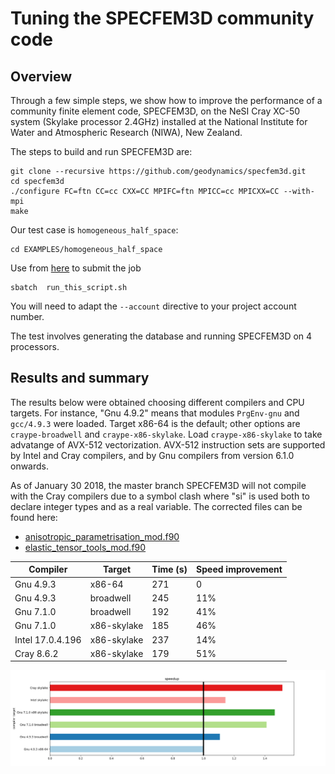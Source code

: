 # Tuning the SPECFEM3D community code


## Overview 

Through a few simple steps, we show how to improve the performance of a community finite element code, SPECFEM3D,  on the NeSI Cray XC-50 system (Skylake processor 2.4GHz) installed at the National Institute for Water and Atmospheric Research (NIWA), New Zealand. 

The steps to build and run SPECFEM3D are:
```
git clone --recursive https://github.com/geodynamics/specfem3d.git
cd specfem3d
./configure FC=ftn CC=cc CXX=CC MPIFC=ftn MPICC=cc MPICXX=CC --with-mpi 
make
```

Our test case is ```homogeneous_half_space```:
```
cd EXAMPLES/homogeneous_half_space
```
Use from [here](run_this_script.sh) to submit the job 
```
sbatch  run_this_script.sh
```
You will need to adapt the ```--account``` directive to your project account number.

The test involves generating the database and running SPECFEM3D on 4 processors.


## Results and summary

The results below were obtained choosing different compilers and CPU targets. For instance, "Gnu 4.9.2" means that modules ```PrgEnv-gnu``` and ```gcc/4.9.3``` were loaded. Target x86-64 is the default; other options are ```craype-broadwell``` and ```craype-x86-skylake```. Load ```craype-x86-skylake``` to take advatange of AVX-512 vectorization. AVX-512 instruction sets are supported by Intel and Cray compilers, and by Gnu compilers from version 6.1.0 onwards. 

As of January 30 2018, the master branch SPECFEM3D will not compile with the Cray compilers due to a symbol clash where "si" is used both to declare integer types and as a real variable. The corrected files can be found here:
 * [anisotropic_parametrisation_mod.f90](anisotropic_parametrisation_mod.f90)
 * [elastic_tensor_tools_mod.f90](elastic_tensor_tools_mod.f90)



| Compiler         | Target      | Time (s) |  Speed improvement |
|------------------|-------------|----------|---------|
| Gnu 4.9.3        | x86-64      | 271      |   0     |
| Gnu 4.9.3        | broadwell   | 245      |  11%    |
| Gnu 7.1.0        | broadwell   | 192      |  41%    |
| Gnu 7.1.0        | x86-skylake | 185      |  46%    |
| Intel 17.0.4.196 | x86-skylake | 237      |  14%    |
| Cray 8.6.2       | x86-skylake | 179      |  51%    |


![Speedup](004-specfem3d-speedup-ap.png)




